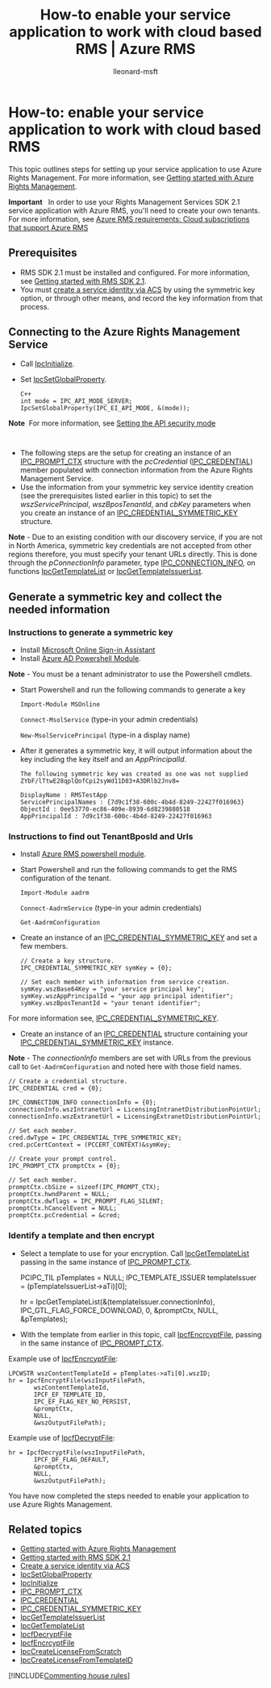 ﻿---
# required metadata

title: How-to enable your service application to work with cloud based RMS | Azure RMS
description: This topic outlines steps for setting up your service application to use Azure Rights Management.
keywords:
author: lleonard-msft
ms.author: alleonar
manager: mbaldwin
ms.date: 02/23/2017
ms.topic: article
ms.prod:
ms.service: information-protection
ms.technology: techgroup-identity
ms.assetid: EA1457D1-282F-4CF3-A23C-46793D2C2F32
# optional metadata

#ROBOTS:
audience: developer
#ms.devlang:
ms.reviewer: shubhamp
ms.suite: ems
#ms.tgt_pltfrm:
#ms.custom:

---

# How-to: enable your service application to work with cloud based RMS

This topic outlines steps for setting up your service application to use Azure Rights Management. For more information, see [Getting started with Azure Rights Management](https://technet.microsoft.com/library/jj585016.aspx).

**Important**  
In order to use your Rights Management Services SDK 2.1 service application with Azure RMS, you'll need to create your own tenants. For more information, see [Azure RMS requirements: Cloud subscriptions that support Azure RMS](../get-started/requirements-subscriptions.md)

## Prerequisites

-   RMS SDK 2.1 must be installed and configured. For more information, see [Getting started with RMS SDK 2.1](getting-started-with-ad-rms-2-0.md).
-   You must [create a service identity via ACS](https://msdn.microsoft.com/en-us/library/gg185924.aspx) by using the symmetric key option, or through other means, and record the key information from that process.

## Connecting to the Azure Rights Management Service

-   Call [IpcInitialize](https://msdn.microsoft.com/library/jj127295.aspx).
-   Set [IpcSetGlobalProperty](https://msdn.microsoft.com/library/hh535270.aspx).

        C++
        int mode = IPC_API_MODE_SERVER;
        IpcSetGlobalProperty(IPC_EI_API_MODE, &(mode));


  **Note**  For more information, see [Setting the API security mode](setting-the-api-security-mode-api-mode.md)

     
-   The following steps are the setup for creating an instance of an [IPC\_PROMPT\_CTX](https://msdn.microsoft.com/library/hh535278.aspx) structure with the *pcCredential*  ([IPC\_CREDENTIAL](https://msdn.microsoft.com/library/hh535275.aspx)) member populated with connection information from the Azure Rights Management Service.
-   Use the information from your symmetric key service identity creation (see the prerequisites listed earlier in this topic) to set the *wszServicePrincipal*, *wszBposTenantId*, and *cbKey* parameters when you create an instance of an [IPC\_CREDENTIAL\_SYMMETRIC\_KEY](https://msdn.microsoft.com/library/dn133062.aspx) structure.

**Note** - Due to an existing condition with our discovery service, if you are not in North America, symmetric key credentials are not accepted from other regions therefore, you must specify your tenant URLs directly. This is done through the *pConnectionInfo* parameter, type [IPC\_CONNECTION\_INFO](https://msdn.microsoft.com/library/hh535274.aspx), on functions  [IpcGetTemplateList](https://msdn.microsoft.com/library/hh535267.aspx) or [IpcGetTemplateIssuerList](https://msdn.microsoft.com/library/hh535266.aspx).

## Generate a symmetric key and collect the needed information

### Instructions to generate a symmetric key

-   Install [Microsoft Online Sign-in Assistant](http://go.microsoft.com/fwlink/p/?LinkID=286152)
-   Install [Azure AD Powershell Module](https://bposast.vo.msecnd.net/MSOPMW/8073.4/amd64/AdministrationConfig-en.msi).

**Note** - You must be a tenant administrator to use the Powershell cmdlets.

- Start Powershell and run the following commands to generate a key

    `Import-Module MSOnline`

    `Connect-MsolService` (type-in your admin credentials)

    `New-MsolServicePrincipal` (type-in a display name)

- After it generates a symmetric key, it will output information about the key including the key itself and an *AppPrincipalId*.

      The following symmetric key was created as one was not supplied
      ZYbF/lTtwE28qplQofCpi2syWd11D83+A3DRlb2Jnv8=

      DisplayName : RMSTestApp
      ServicePrincipalNames : {7d9c1f38-600c-4b4d-8249-22427f016963}
      ObjectId : 0ee53770-ec86-409e-8939-6d8239880518
      AppPrincipalId : 7d9c1f38-600c-4b4d-8249-22427f016963


### Instructions to find out **TenantBposId** and **Urls**

-   Install [Azure RMS powershell module](https://technet.microsoft.com/en-us/library/jj585012.aspx).
-   Start Powershell and run the following commands to get the RMS configuration of the tenant.

    `Import-Module aadrm`

    `Connect-AadrmService` (type-in your admin credentials)

    `Get-AadrmConfiguration`


- Create an instance of an  [IPC\_CREDENTIAL\_SYMMETRIC\_KEY](https://msdn.microsoft.com/library/dn133062.aspx) and set a few members.

      // Create a key structure.
      IPC_CREDENTIAL_SYMMETRIC_KEY symKey = {0};

      // Set each member with information from service creation.
      symKey.wszBase64Key = "your service principal key";
      symKey.wszAppPrincipalId = "your app principal identifier";
      symKey.wszBposTenantId = "your tenant identifier";


For more information see, [IPC\_CREDENTIAL\_SYMMETRIC\_KEY](https://msdn.microsoft.com/library/dn133062.aspx).

-   Create an instance of an [IPC\_CREDENTIAL](https://msdn.microsoft.com/library/hh535275.aspx) structure containing your [IPC\_CREDENTIAL\_SYMMETRIC\_KEY](https://msdn.microsoft.com/library/dn133062.aspx) instance.

**Note** - The *connectionInfo* members are set with URLs from the previous call to `Get-AadrmConfiguration` and noted here with those field names.

    // Create a credential structure.
    IPC_CREDENTIAL cred = {0};

    IPC_CONNECTION_INFO connectionInfo = {0};
    connectionInfo.wszIntranetUrl = LicensingIntranetDistributionPointUrl;
    connectionInfo.wszExtranetUrl = LicensingExtranetDistributionPointUrl;

    // Set each member.
    cred.dwType = IPC_CREDENTIAL_TYPE_SYMMETRIC_KEY;
    cred.pcCertContext = (PCCERT_CONTEXT)&symKey;

    // Create your prompt control.
    IPC_PROMPT_CTX promptCtx = {0};

    // Set each member.
    promptCtx.cbSize = sizeof(IPC_PROMPT_CTX);
    promptCtx.hwndParent = NULL;
    promptCtx.dwflags = IPC_PROMPT_FLAG_SILENT;
    promptCtx.hCancelEvent = NULL;
    promptCtx.pcCredential = &cred;

### Identify a template and then encrypt

-   Select a template to use for your encryption.
    Call [IpcGetTemplateList](https://msdn.microsoft.com/library/hh535267.aspx) passing in the same instance of [IPC\_PROMPT\_CTX](https://msdn.microsoft.com/library/hh535278.aspx).


    PCIPC_TIL pTemplates = NULL;
    IPC_TEMPLATE_ISSUER templateIssuer = (pTemplateIssuerList->aTi)[0];

    hr = IpcGetTemplateList(&(templateIssuer.connectionInfo),
           IPC_GTL_FLAG_FORCE_DOWNLOAD,
           0,
           &promptCtx,
           NULL,
           &pTemplates);


-   With the template from earlier in this topic, call [IpcfEncrcyptFile](https://msdn.microsoft.com/library/dn133059.aspx), passing in the same instance of [IPC\_PROMPT\_CTX](https://msdn.microsoft.com/library/hh535278.aspx).

Example use of [IpcfEncrcyptFile](https://msdn.microsoft.com/library/dn133059.aspx):

    LPCWSTR wszContentTemplateId = pTemplates->aTi[0].wszID;
    hr = IpcfEncryptFile(wszInputFilePath,
           wszContentTemplateId,
           IPCF_EF_TEMPLATE_ID,
           IPC_EF_FLAG_KEY_NO_PERSIST,
           &promptCtx,
           NULL,
           &wszOutputFilePath);

Example use of [IpcfDecryptFile](https://msdn.microsoft.com/library/dn133058.aspx):

    hr = IpcfDecryptFile(wszInputFilePath,
           IPCF_DF_FLAG_DEFAULT,
           &promptCtx,
           NULL,
           &wszOutputFilePath);

You have now completed the steps needed to enable your application to use Azure Rights Management.

## Related topics

* [Getting started with Azure Rights Management](https://technet.microsoft.com/en-us/library/jj585016.aspx)
* [Getting started with RMS SDK 2.1](getting-started-with-ad-rms-2-0.md)
* [Create a service identity via ACS](https://msdn.microsoft.com/en-us/library/gg185924.aspx)
* [IpcSetGlobalProperty](https://msdn.microsoft.com/library/hh535270.aspx)
* [IpcInitialize](https://msdn.microsoft.com/library/jj127295.aspx)
* [IPC\_PROMPT\_CTX](https://msdn.microsoft.com/library/hh535278.aspx)
* [IPC\_CREDENTIAL](https://msdn.microsoft.com/library/hh535275.aspx)
* [IPC\_CREDENTIAL\_SYMMETRIC\_KEY](https://msdn.microsoft.com/library/dn133062.aspx)
* [IpcGetTemplateIssuerList](https://msdn.microsoft.com/library/hh535266.aspx)
* [IpcGetTemplateList](https://msdn.microsoft.com/library/hh535267.aspx)
* [IpcfDecryptFile](https://msdn.microsoft.com/library/dn133058.aspx)
* [IpcfEncrcyptFile](https://msdn.microsoft.com/library/dn133059.aspx)
* [IpcCreateLicenseFromScratch](https://msdn.microsoft.com/library/hh535256.aspx)
* [IpcCreateLicenseFromTemplateID](https://msdn.microsoft.com/library/hh535257.aspx)

[!INCLUDE[Commenting house rules](../includes/houserules.md)]